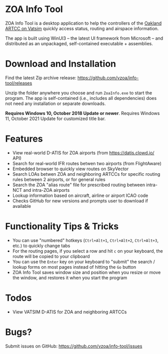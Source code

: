 # ZOA Info Tool
ZOA Info Tool is a desktop application to help the controllers of the [Oakland ARTCC on Vatsim](https://oakartcc.org/) quickly access status, routing and airspace information.

The app is built using WinUI3 – the latest UI framework from Microsoft – and distributed as an unpackaged, self-contained executable + assemblies.

# Download and Installation
Find the latest Zip archive release: https://github.com/vzoa/info-tool/releases 

Unzip the folder anywhere you choose and run `ZoaInfo.exe` to start the program. The app is self-contained (i.e., includes all dependencies) does not need any installation or separate downloads.

**Requires Windows 10, October 2018 Update or newer**. Requires Windows 11, October 2021 Update for customized title bar.

# Features
* View real-world D-ATIS for ZOA airports (from https://datis.clowd.io/ API)
* Search for real-world IFR routes betwen two airports (from FlightAware)
* Embedded browser to quickly view routes on SkyVector
* Search LOAs betwen ZOA and neighboring ARTCCs for specific routing rules between 2 airports, or for general rules
* Search the ZOA "alias route" file for prescribed routing between intra-NCT and intra-ZOA airports
* Lookup information based on aircraft, airline or airport ICAO code
* Checks GitHub for new versions and prompts user to download if available

# Functionality Tips & Tricks
* You can use "numbered" hotkeys (`Ctrl+Alt+1`, `Ctrl+Alt+2`, `Ctrl+Alt+3`, etc.) to quickly change tabs
* For the routing pages, if you select a row and hit `c` on your keyboard, the route will be copied to your clipboard
* You can use the `Enter` key on your keyboard to "submit" the search / lookup forms on most pages instead of hitting the `Go` button
* ZOA Info Tool saves window size and position when you resize or move the window, and restores it when you start the program

# Todos
* View VATSIM D-ATIS for ZOA and neighboring ARTCCs

# Bugs?
Submit issues on GitHub: https://github.com/vzoa/info-tool/issues
